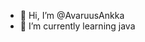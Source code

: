 - 👋 Hi, I’m @AvaruusAnkka
- 🌱 I’m currently learning java

<!---
AvaruusAnkka/AvaruusAnkka is a ✨ special ✨ repository because its `README.md` (this file) appears on your GitHub profile.
You can click the Preview link to take a look at your changes.
--->
